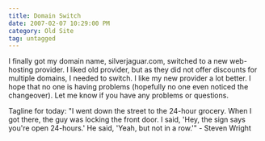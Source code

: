 ```yaml
---
title: Domain Switch
date: 2007-02-07 10:29:00 PM
category: Old Site
tag: untagged
---
```


I finally got my domain name, silverjaguar.com, switched to a new web-hosting provider. I liked old provider, but as they did not offer discounts for multiple domains, I needed to switch. I like my new provider a lot better. I hope that no one is having problems (hopefully no one even noticed the changeover). Let me know if you have any problems or questions.

Tagline for today: "I went down the street to the 24-hour grocery. When I got there, the guy was locking the front door. I said, 'Hey, the sign says you're open 24-hours.' He said, 'Yeah, but not in a row.'" - Steven Wright
